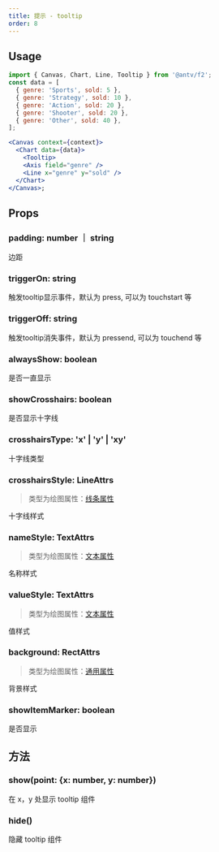 ```yaml
---
title: 提示 - tooltip
order: 8
---
```


## Usage

```jsx
import { Canvas, Chart, Line, Tooltip } from '@antv/f2';
const data = [
  { genre: 'Sports', sold: 5 },
  { genre: 'Strategy', sold: 10 },
  { genre: 'Action', sold: 20 },
  { genre: 'Shooter', sold: 20 },
  { genre: 'Other', sold: 40 },
];

<Canvas context={context}>
  <Chart data={data}>
    <Tooltip>
    <Axis field="genre" />
    <Line x="genre" y="sold" />
  </Chart>
</Canvas>;
```

## Props

### padding: number ｜ string

边距

### triggerOn: string

触发tooltip显示事件，默认为 press, 可以为 touchstart 等

### triggerOff: string

触发tooltip消失事件，默认为 pressend, 可以为 touchend 等

### alwaysShow: boolean

是否一直显示

### showCrosshairs: boolean

是否显示十字线
### crosshairsType: 'x' | 'y' | 'xy'

十字线类型

### crosshairsStyle: LineAttrs
> 类型为绘图属性：[线条属性](/zh/docs/tutorial/shape-attrs#线条属性) 

十字线样式

### nameStyle: TextAttrs
> 类型为绘图属性：[文本属性](/zh/docs/tutorial/shape-attrs#文本属性) 

名称样式

### valueStyle: TextAttrs
> 类型为绘图属性：[文本属性](/zh/docs/tutorial/shape-attrs#文本属性) 

值样式

### background: RectAttrs
> 类型为绘图属性：[通用属性](/zh/docs/tutorial/shape-attrs#通用属性)

背景样式

### showItemMarker: boolean

是否显示


## 方法

### show(point: {x: number, y: number})
在 x，y 处显示 tooltip 组件
### hide()
隐藏 tooltip 组件

